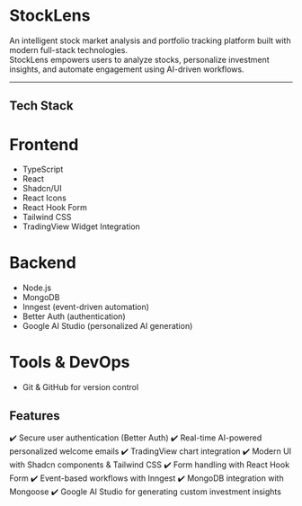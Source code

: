 # StockLens

An intelligent stock market analysis and portfolio tracking platform built with modern full-stack technologies.  
StockLens empowers users to analyze stocks, personalize investment insights, and automate engagement using AI-driven workflows.

---

## Tech Stack
# Frontend
- TypeScript
- React
- Shadcn/UI
- React Icons
- React Hook Form
- Tailwind CSS
- TradingView Widget Integration

# Backend
- Node.js
- MongoDB
- Inngest (event-driven automation)
- Better Auth (authentication)
- Google AI Studio (personalized AI generation)

# Tools & DevOps
- Git & GitHub for version control

## Features
✔️ Secure user authentication (Better Auth)
✔️ Real-time AI-powered personalized welcome emails
✔️ TradingView chart integration
✔️ Modern UI with Shadcn components & Tailwind CSS
✔️ Form handling with React Hook Form
✔️ Event-based workflows with Inngest
✔️ MongoDB integration with Mongoose
✔️ Google AI Studio for generating custom investment insights
